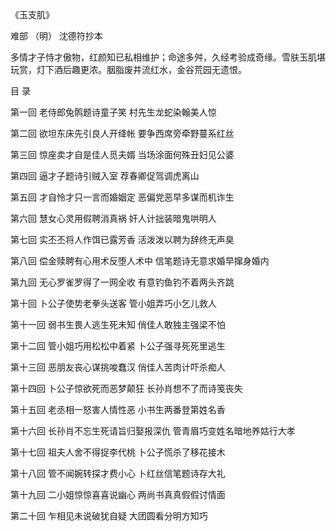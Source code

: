《玉支肌》

难部 （明） 沈德符抄本

多情才子恃才傲物，红颜知已私相维护；命途多舛，久经考验成奇缘。雪肤玉肌堪玩赏，灯下酒后趣更浓。胭脂废井流红水，金谷荒园无遗恨。

目 录

第一回 老侍郎兔鹘题诗童子笑 村先生龙蛇染翰美人惊

第二回 欲坦东床先引良人开绛帐 要争西席旁牵野蔓系红丝

第三回 惊座卖才自是佳人觅夫婿 当场涂面何殊丑妇见公婆

第四回 逼才子题诗引贼入室 荐春卿促驾调虎离山

第五回 才自怜才只一言而婚姻定 恶偏党恶早多谋而机诈生

第六回 慧女心灵用假聘消真祸 奸人计拙装暗鬼哄明人

第七回 实丕丕将人作饵已露芳香 活泼泼以聘为辞终无声臭

第八回 偿金赎聘有心用术反堕人术中 信笔题诗无意求婚早撺身婚内

第九回 无心罗雀罗得了一网全收 有意钓鱼钓不着两头齐跳

第十回 卜公子使势老拳头送客 管小姐弄巧小乞儿救人

第十一回 弱书生畏人逃生死未知 俏佳人敢独主强梁不怕

第十二回 管小姐巧用松松中着紧 卜公子强寻死死里逃生

第十三回 恶朋友丧心谋挑唆蠢汉 俏佳人苦肉计吓杀痴人

第十四回 卜公子惊欲死而恶梦颠狂 长孙肖想不了而诗笺丧失

第十五回 老丞相一怒害人情性恶 小书生两番登第姓名香

第十六回 长孙肖不忘生死请旨归娶报深仇 管青眉巧变姓名暗地养姑行大孝

第十七回 祖夫人舍不得捉李代桃 卜公子慌杀了移花接木

第十八回 管不闻婉转探才费小心 卜红丝信笔题诗存大礼

第十九回 二小姐惊惊喜喜说幽心 两尚书真真假假讨情面

第二十回 乍相见未说破犹自疑 大团圆看分明方知巧